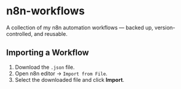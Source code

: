 # n8n-workflows
A collection of my n8n automation workflows — backed up, version-controlled, and reusable.
## Importing a Workflow
1. Download the `.json` file.
2. Open n8n editor → `Import from File`.
3. Select the downloaded file and click **Import**.
